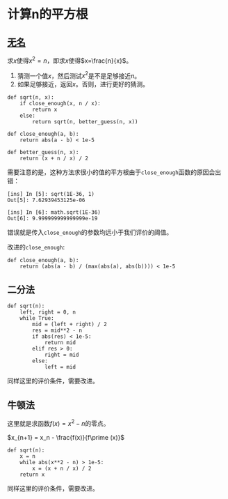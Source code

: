 # 计算n的平方根

## [无名](https://stackoverflow.com/a/14371766/6074780)

求$x$使得$x^2=n$，即求$x$使得$x=\frac{n}{x}$。

1. 猜测一个值$x$，然后测试$x^2$是不是足够接近$n$。
2. 如果足够接近，返回$x$。否则，进行更好的猜测。

```
def sqrt(n, x):
    if close_enough(x, n / x):
        return x
    else:
        return sqrt(n, better_guess(n, x))

def close_enough(a, b):
    return abs(a - b) < 1e-5

def better_guess(n, x):
    return (x + n / x) / 2
```

需要注意的是，这种方法求很小的值的平方根由于`close_enough`函数的原因会出错：

```
[ins] In [5]: sqrt(1E-36, 1)                                                                                              
Out[5]: 7.62939453125e-06

[ins] In [6]: math.sqrt(1E-36)                                                                                            
Out[6]: 9.999999999999999e-19
```

错误就是传入`close_enough`的参数均远小于我们评价的阈值。

改进的`close_enough`:

```
def close_enough(a, b):
    return (abs(a - b) / (max(abs(a), abs(b)))) < 1e-5
```

## 二分法

```
def sqrt(n):
    left, right = 0, n
    while True:
        mid = (left + right) / 2
        res = mid**2 - n
        if abs(res) < 1e-5:
            return mid
        elif res > 0:
            right = mid
        else:
            left = mid
```

同样这里的评价条件，需要改进。

## 牛顿法

这里就是求函数$f(x)=x^2-n$的零点。

$x_{n+1} = x_n - \frac{f(x)}{f\prime (x)}$

```
def sqrt(n):
    x = n
    while abs(x**2 - n) > 1e-5:
        x = (x + n / x) / 2
    return x
```

同样这里的评价条件，需要改进。
